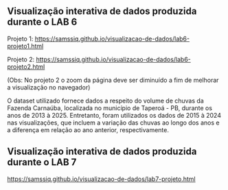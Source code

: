 ## Visualização interativa de dados produzida durante o LAB 6

Projeto 1: https://samssiq.github.io/visualizacao-de-dados/lab6-projeto1.html


Projeto 2: https://samssiq.github.io/visualizacao-de-dados/lab6-projeto2.html


(Obs: No projeto 2 o zoom da página deve ser diminuído a fim de melhorar a visualização no navegador)

O dataset utilizado fornece dados a respeito do volume de chuvas da Fazenda Carnaúba, localizada no município de Taperoá - PB, durante os anos de 2013 à 2025. Entretanto, foram utilizados os dados de 2015 à 2024 nas visualizações, que incluem a variação das chuvas ao longo dos anos e a diferença em relação ao ano anterior, respectivamente.

## Visualização interativa de dados produzida durante o LAB 7

 https://samssiq.github.io/visualizacao-de-dados/lab7-projeto.html
